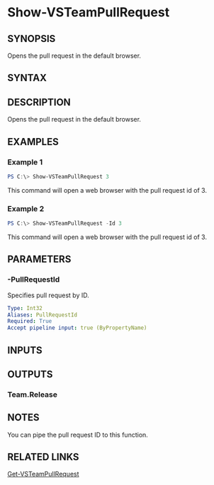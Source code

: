


# Show-VSTeamPullRequest

## SYNOPSIS

Opens the pull request in the default browser.

## SYNTAX

## DESCRIPTION

Opens the pull request in the default browser.

## EXAMPLES

### Example 1

```PowerShell
PS C:\> Show-VSTeamPullRequest 3
```

This command will open a web browser with the pull request id of 3.

### Example 2

```PowerShell
PS C:\> Show-VSTeamPullRequest -Id 3
```

This command will open a web browser with the pull request id of 3.

## PARAMETERS

### -PullRequestId

Specifies pull request by ID.

```yaml
Type: Int32
Aliases: PullRequestId
Required: True
Accept pipeline input: true (ByPropertyName)
```

## INPUTS

## OUTPUTS

### Team.Release

## NOTES

You can pipe the pull request ID to this function.

## RELATED LINKS

[Get-VSTeamPullRequest](Get-VSTeamPullRequest.md)

